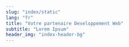 ```yaml
---
slug: "index/static"
lang: "fr"
title: "Votre partenaire Developpement Web"
subtitle: "Lorem Ipsum"
header_img: "index-header-bg"
---
```

